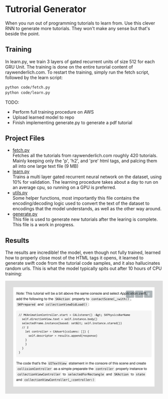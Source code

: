 # Tutrorial Generator
When you run out of programming tutorials to learn from. Use this clever RNN to generate more tutorials. They won't make any sense but that's beside the point.

## Training
In learn.py, we train 3 layers of gated recurrent units of size 512 for each GRU Unit. The training is done on the entire turorial content of raywenderlich.com. To restart the training, simply run the fetch script, followed by the learn script:
```BASH
python code/fetch.py
python code/learn.py
```
TODO:
* Perform full training procedure on AWS
* Upload learned model to repo
* Finish implementing generate.py to generate a pdf tutorial

## Project Files
* [fetch.py](code/fetch.py) <br/> Fetches all the tutorials from raywenderlich.com roughly 420 tutorials. Mainly keeping only the 'p', 'h2', and 'pre' html tags, and palcing them all into one large text file (9 MB)
* [learn.py](code/fetch.py) <br/> Trains a multi layer gated recurrent neural network on the dataset, using 10% for validation. The learning procedure takes about a day to run on an average cpu, so running on a GPU is preferred.
* [utils.py](code/fetch.py) <br/> Some helper functions, most importantly this file contains the encoding/decoding logic used to convert the text of the dataset to encodings that the model understands, as well as the other way around.
* [generate.py](code/fetch.py) <br/> This file is used to generate new tutorials after the learing is complete. This file is a work in progress.


## Results
The results are incredible! the model, even though not fully trained, learned how to properly close most of the HTML tags it opens, it learned to generate swift code from the tutorial code samples, and it also hallucinates random urls. This is what the model typically spits out after 10 hours of CPU training:

![](assets/README-9ab69.png)
